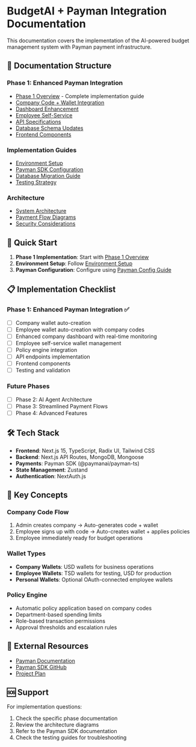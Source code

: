 # BudgetAI + Payman Integration Documentation

This documentation covers the implementation of the AI-powered budget management system with Payman payment infrastructure.

## 📁 Documentation Structure

### Phase 1: Enhanced Payman Integration
- [Phase 1 Overview](./phase1/README.md) - Complete implementation guide
- [Company Code + Wallet Integration](./phase1/01-company-code-wallet-integration.md)
- [Dashboard Enhancement](./phase1/02-dashboard-enhancement.md)
- [Employee Self-Service](./phase1/03-employee-self-service.md)
- [API Specifications](./phase1/04-api-specifications.md)
- [Database Schema Updates](./phase1/05-database-schema.md)
- [Frontend Components](./phase1/06-frontend-components.md)

### Implementation Guides
- [Environment Setup](./setup/environment.md)
- [Payman SDK Configuration](./setup/payman-config.md)
- [Database Migration Guide](./setup/database-migration.md)
- [Testing Strategy](./setup/testing.md)

### Architecture
- [System Architecture](./architecture/system-overview.md)
- [Payment Flow Diagrams](./architecture/payment-flows.md)
- [Security Considerations](./architecture/security.md)

## 🚀 Quick Start

1. **Phase 1 Implementation**: Start with [Phase 1 Overview](./phase1/README.md)
2. **Environment Setup**: Follow [Environment Setup](./setup/environment.md)
3. **Payman Configuration**: Configure using [Payman Config Guide](./setup/payman-config.md)

## 📋 Implementation Checklist

### Phase 1: Enhanced Payman Integration ✅
- [ ] Company wallet auto-creation
- [ ] Employee wallet auto-creation with company codes
- [ ] Enhanced company dashboard with real-time monitoring
- [ ] Employee self-service wallet management
- [ ] Policy engine integration
- [ ] API endpoints implementation
- [ ] Frontend components
- [ ] Testing and validation

### Future Phases
- [ ] Phase 2: AI Agent Architecture
- [ ] Phase 3: Streamlined Payment Flows
- [ ] Phase 4: Advanced Features

## 🛠️ Tech Stack

- **Frontend**: Next.js 15, TypeScript, Radix UI, Tailwind CSS
- **Backend**: Next.js API Routes, MongoDB, Mongoose
- **Payments**: Payman SDK (@paymanai/payman-ts)
- **State Management**: Zustand
- **Authentication**: NextAuth.js

## 📖 Key Concepts

### Company Code Flow
1. Admin creates company → Auto-generates code + wallet
2. Employee signs up with code → Auto-creates wallet + applies policies
3. Employee immediately ready for budget operations

### Wallet Types
- **Company Wallets**: USD wallets for business operations
- **Employee Wallets**: TSD wallets for testing, USD for production
- **Personal Wallets**: Optional OAuth-connected employee wallets

### Policy Engine
- Automatic policy application based on company codes
- Department-based spending limits
- Role-based transaction permissions
- Approval thresholds and escalation rules

## 🔗 External Resources

- [Payman Documentation](https://app.paymanai.com)
- [Payman SDK GitHub](https://github.com/paymanai/payman-ts)
- [Project Plan](../plan.md)

## 🆘 Support

For implementation questions:
1. Check the specific phase documentation
2. Review the architecture diagrams
3. Refer to the Payman SDK documentation
4. Check the testing guides for troubleshooting 